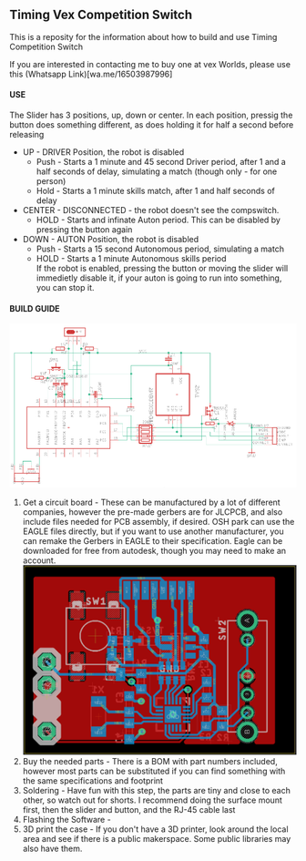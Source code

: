 ## __Timing Vex Competition Switch__  
This is a reposity for the information about how to build and use Timing Competition Switch  

If you are interested in contacting me to buy one at vex Worlds, please use this (Whatsapp Link)[wa.me/16503987996]

#### USE  
The Slider has 3 positions, up, down or center. In each position, pressig the button does something different, as does holding it for half a second before releasing  
- UP - DRIVER Position, the robot is disabled
    - Push - Starts a 1 minute and 45 second Driver period, after 1 and a half seconds of delay, simulating a match (though only - for one person)
    - Hold - Starts a 1 minute skills match, after 1 and half seconds of delay
- CENTER - DISCONNECTED - the robot doesn't see the compswitch.
    - HOLD - Starts and infinate Auton period. This can be disabled by pressing the button again
- DOWN - AUTON Position, the robot is disabled
    - Push - Starts a 15 second Autonomous period, simulating a match
    - HOLD - Starts a 1 minute Autonomous skills period  
If the robot is enabled, pressing the button or moving the slider will immedietly disable it, if your auton is going to run into something, you can stop it.
#### BUILD GUIDE
![Schematic for the competition switch](https://github.com/Puzzlers100/TimingSwitch/blob/master/docPics/Schematic.png)
1. Get a circuit board - These can be manufactured by a lot of different companies, however the pre-made gerbers are for JLCPCB, and also include files needed for PCB assembly, if desired. OSH park can use the EAGLE files directly, but if you want to use another manufacturer, you can remake the Gerbers in EAGLE to their specification. Eagle can be downloaded for free from autodesk, though you may need to make an account. ![An image of the circuit Board](https://github.com/Puzzlers100/TimingSwitch/blob/master/docPics/board.png)
2. Buy the needed parts - There is a BOM with part numbers included, however most parts can be substituted if you can find something with the same specifications and footprint 
3. Soldering - Have fun with this step, the parts are tiny and close to each other, so watch out for shorts. I recommend doing the surface mount first, then the slider and button, and the RJ-45 cable last
4.  Flashing the Software - 
5.  3D print the case - If you don't have a 3D printer, look around the local area and see if there is a public makerspace. Some public libraries may also have them. 
